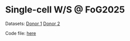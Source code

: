 # Single-cell W/S @ FoG2025
Datasets: [Donor 1](https://www.10xgenomics.com/datasets/frozen-bmm-cs-healthy-control-1-1-standard-1-1-0) [Donor 2](https://www.10xgenomics.com/datasets/frozen-bmm-cs-healthy-control-2-1-standard-1-1-0)

Code file: [here](./ana_v2.R)
